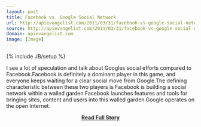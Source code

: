 ```yaml
---
layout: post
title: Facebook vs. Google Social Network
url: http://apievangelist.com/2011/03/31/facebook-vs-google-social-network/
source: http://apievangelist.com/2011/03/31/facebook-vs-google-social-network/
domain: apievangelist.com
image: [Image]
---
```

{% include JB/setup %}<p>I see a lot of speculation and talk about Googles social efforts compared to Facebook.Facebook is definitely a dominant player in this game, and everyone keeps waiting for a clear social move from Google.The defining characteristic between these two players is Facebook is building a social network within a walled garden.Facebook launches features and tools for bringing sites, content and users into this walled garden.Google operates on the open Internet.</p>
<center><p><a href="http://apievangelist.com/2011/03/31/facebook-vs-google-social-network/" style='padding:25px; font-sze:18px; font-weight: bold;'>Read Full Story</a></p></center>
